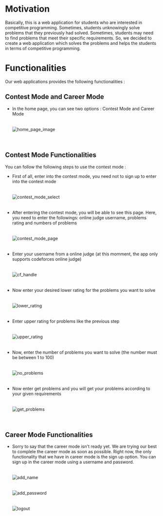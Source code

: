 # Motivation
Basically, this is a web application for students who are interested in competitive programming. Sometimes, students unknowingly solve problems that they previously had solved. Sometimes, students may need to find problems that meet their specific requirements. So, we decided to create a web application which solves the problems and helps the students in terms of competitive programming. 
# Functionalities
Our web applications provides the following functionalities : 
## Contest Mode and Career Mode
- In the home page, you can see two options : Contest Mode and Career Mode <br /><br /><br />
 ![home_page_image](/images/home_page.png) 
 <br /><br /><br />
## Contest Mode Functionalities
You can follow the following steps to use the contest mode : 
- First of all, enter into the contest mode, you need not to sign up to enter into the contest mode<br /><br /><br />
 ![contest_mode_select](/images/contest_mode_select.png)
<br /><br /><br />
- After entering the contest mode, you will be able to see this page. Here, you need to enter the followings: online judge username, problems rating and numbers of problems<br /><br /><br />
  ![contest_mode_page](/images/contest_mode_page.png) 
  <br /><br /><br />
- Enter your username from a online judge (at this momment, the app only supports codeforces online judge) <br /><br /><br />
  ![cf_handle](/images/cf_handle.png)
  <br /><br /><br />
- Now enter your desired lower rating for the problems you want to solve <br /><br /><br />
  ![lower_rating](/images/lower_rating.png)
  <br /><br /><br />
- Enter upper rating for problems like the previous step <br /><br /><br />
  ![upper_rating](/images/upper_rating.png)
  <br /><br /><br />
- Now, enter the number of problems you want to solve (the number must be between 1 to 100) <br /><br /><br />
  ![no_problems](/images/no_problems.png)
  <br /><br /><br />
- Now enter get problems and you will get your problems according to your given requirements <br /><br /><br />
  ![get_problems](/images/get_problems.png)
  <br /><br /><br />
  
 ## Career Mode Functionalities
 - Sorry to say that the career mode isn't ready yet. We are trying our best to complele the career mode as soon as possible. Right now, the only functionality that we have in career mode is the sign up option. You can sign up in the career mode using a username and password. 
  <br /><br /><br />
  ![add_name](/images/name.png) 
  <br /><br /><br />
  ![add_password](/images/password.png) 
  <br /><br /><br />
  ![logout](/images/log_out.png) 
  <br /><br /><br />
  
 
